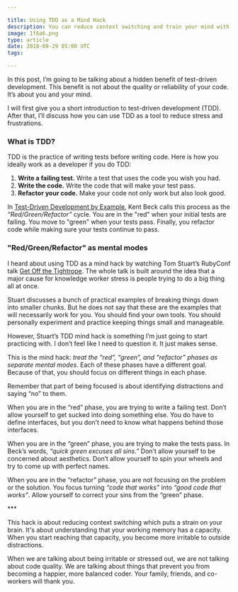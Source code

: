 ```yaml
---

title: Using TDD as a Mind Hack
description: You can reduce context switching and train your mind with TDD.
image: 1f6a6.png
type: article
date: 2018-09-29 05:00 UTC
tags:

---
```


In this post, I’m going to be talking about a hidden benefit of test-driven development. This benefit is not about the quality or reliability of your code. It’s about you and your mind.

I will first give you a short introduction to test-driven development (TDD). After that, I’ll discuss how you can use TDD as a tool to reduce stress and frustrations.

### What is TDD?

TDD is the practice of writing tests before writing code. Here is how you ideally work as a developer if you do TDD:

1. **Write a failing test.** Write a test that uses the code you wish you had.
2. **Write the code.** Write the code that will make your test pass.
3. **Refactor your code.** Make your code not only work but also look good.

In [Test-Driven Development by Example](https://www.amazon.com/Test-Driven-Development-Kent-Beck/dp/0321146530), Kent Beck calls this process as the *“Red/Green/Refactor”* cycle. You are in the "red" when your initial tests are failing. You move to "green" when your tests pass. Finally, you refactor code while making sure your tests continue to pass.

### "Red/Green/Refactor" as mental modes

I heard about using TDD as a mind hack by watching Tom Stuart’s RubyConf talk [Get Off the Tightrope](https://www.youtube.com/watch?v=TdBELZG0UMY). The whole talk is built around the idea that a major cause for knowledge worker stress is people trying to do a big thing all at once.

Stuart discusses a bunch of practical examples of breaking things down into smaller chunks. But he does not say that these are the examples that will necessarily work for you. You should find your own tools. You should personally experiment and practice keeping things small and manageable.

However, Stuart’s TDD mind hack is something I’m just going to start practicing with. I don’t feel like I need to question it. It just makes sense.

This is the mind hack: *treat the “red”, “green”, and “refactor” phases as separate mental modes*. Each of these phases have a different goal. Because of that, you should focus on different things in each phase.

Remember that part of being focused is about identifying distractions and saying “no” to them.

When you are in the “red” phase, you are trying to write a failing test. Don’t allow yourself to get sucked into doing something else. You do have to define interfaces, but you don’t need to know what happens behind those interfaces.

When you are in the “green” phase, you are trying to make the tests pass. In Beck’s words, *“quick green excuses all sins.”* Don’t allow yourself to be concerned about aesthetics. Don’t allow yourself to spin your wheels and try to come up with perfect names.

When you are in the “refactor” phase, you are not focusing on the problem or the solution. You focus turning *“code that works”* into *“good code that works”*. Allow yourself to correct your sins from the “green” phase.

\*\*\*

This hack is about reducing context switching which puts a strain on your brain. It's about understanding that your working memory has a capacity. When you start reaching that capacity, you become more irritable to outside distractions.

When we are talking about being irritable or stressed out, we are not talking about code quality. We are talking about things that prevent you from becoming a happier, more balanced coder. Your family, friends, and co-workers will thank you.
